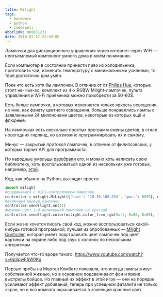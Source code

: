 ```yaml
---
title: Milight
tags:
  - hardware
  - python
  - codespell
abbrlink: 980631231
date: 2016-02-17 22:49:00
---
```

Лампочки для дистанционного управления через интернет через WiFi — неотъемлемый компонент умного дома в моём понимании.

Если компьютер в состоянии принести пиво из холодильника, приготовить чай, изменить температуру с минимальными усилиями, то твой достаточно дом умён.

Пока что есть хотя бы лампочки. В отличие от от [Philips Hue](http://www2.meethue.com/en-us/products/), которые стоят не-Hue-во, комплект из 4-х RGBW Milight-лампочек, пульта управления и Wi-Fi приёмника можно приобрести за 50-60$.

Есть белые лампочки, в которых изменяется только яркость освещения, но мне, как фанату цветного освещения, больше понравились лампы с заявленными 24 миллионами цветов, некоторые из которых ещё и флюрные.

На лампочках есть несколько простых программ смены цветов, в стиле новогодних гирлянд, но возможно программировать их и самому.

Минус — закрытый протокол лампочек, в отличие от филипсовских, у которых торчит API для программиста.

Но народные умельцы [разобрали](https://hackaday.io/project/5888-reverse-engineering-the-milight-on-air-protocol) его, и можно хоть написать свою библиотеку, хоть воспользоваться одной из нескольких уже готовых, например, [этой](https://github.com/McSwindler/python-milight).

Код, как обычно на Python, выглядит просто:

```python
import milight
#соединяемся с WiFi-контроллером лампочек
controller = milight.MiLight({'host': '10.10.100.254', 'port': 8899}, wait_duration=0)
#включаем первую лампочку
controller.send(light.on(1))
#меняем цвет 1-й включенной лампочки на красный
controller.send(light.color(milight.color_from_rgb(0xff, 0x00, 0x00), 1))
```

Если же не хочется писать свой код, можно воспользоваться какой-нибудь готовой программой, лучшая из опробованных — [Milight Controller](http://epocapp.bitbucket.org/milight/), которая умеет подстраивать цвет лампочек под цвет картинки на экране либо под звук с колонок по нескольким алгоритмам.

Получается что-то вроде такого:
https://www.youtube.com/watch?v=6pSpwF6W0Kg

Первые пробы на Мортал Комбате показали, что иногда лампы живут собственной жизнью, но в основном подсвечивают фон и яркие выстрелы бойцов. Но главный их эффект в этой игре — они на порядок усиливают эффект добиваний, теперь при успешном фаталити не только экран, но и вся комната окрашивается в зловещий красный цвет.